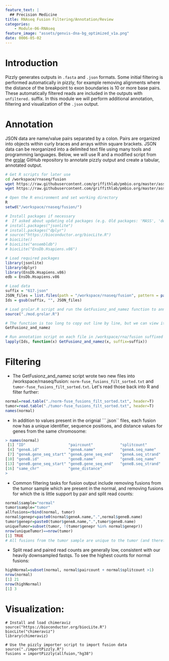 ```yaml
---
feature_text: |
  ## Precision Medicine
title: RNAseq Fusion Filtering/Annotation/Review
categories:
    - Module-06-RNAseq
feature_image: "assets/genvis-dna-bg_optimized_v1a.png"
date: 0006-05-02
---
```


# Introduction
Pizzly generates outputs in `.fasta` and `.json` formats. Some initial filtering is performed automatically in pizzly, for example removing alignments where the distance of the breakpoint to exon boundaries is 10 or more base pairs. These automatically filtered reads are included in the outputs with `unfiltered.` suffix. In this module we will perform additional annotation, filtering and visualization of the `.json` output.

# Annotation
JSON data are name/value pairs separated by a colon. Pairs are organized into objects within curly braces and arrays within square brackets. JSON data can be reorganized into a delimited text file using many tools and programming languages. Below, we will use R and a modified script from the [grolar](https://github.com/MattBashton/grolar/blob/master/grolar.R) GitHub repository to annotate pizzly output and create a tabular, annotated output. 

```bash
# Get R scripts for later use
cd /workspace/rnaseq/fusion
wget https://raw.githubusercontent.com/griffithlab/pmbio.org/master/assets/course_scripts/mod.grolar.R
wget https://raw.githubusercontent.com/griffithlab/pmbio.org/master/assets/course_scripts/importPizzly.R
```

```R
# Open the R environment and set working directory 
R
setwd("/workspace/rnaseq/fusion/")

# Install packages if necessary
#  If asked about updating old packages (e.g. Old packages: 'MASS', 'devtools'... Update all/some/none? [a/s/n]:), select n
# install.packages("jsonlite")
# install.packages("dplyr")
# source("https://bioconductor.org/biocLite.R")
# biocLite()
# biocLite("ensembldb")
# biocLite("EnsDb.Hsapiens.v86")

# Load required packages
library(jsonlite)
library(dplyr)
library(EnsDb.Hsapiens.v86)
edb = EnsDb.Hsapiens.v86

# Load data
suffix = "617.json"
JSON_files = list.files(path = "/workspace/rnaseq/fusion", pattern = paste0("*",suffix))
Ids = gsub(suffix, "", JSON_files)

# Load grolar.R script and run the GetFusionz_and_namez function to annotate
source("./mod.grolar.R")

# The function is too long to copy out line by line, but we can view it by calling it without variables
GetFusionz_and_namez

# Run annotation script on each file in /workspace/rna/fusion suffixed with fusion.json
lapply(Ids, function(x) GetFusionz_and_namez(x, suffix=suffix))
```

# Filtering

- The GetFusionz_and_namez script wrote two new files into /workspace/rnaseq/fusion: ```norm-fuse_fusions_filt_sorted.txt``` and ```tumor-fuse_fusions_filt_sorted.txt```. Let's read those back into R and filter further:

```R
normal=read.table("./norm-fuse_fusions_filt_sorted.txt", header=T)
tumor=read.table("./tumor-fuse_fusions_filt_sorted.txt", header=T)
names(normal)
```

- In addition to values present in the orignial ```.json`` files, each fusion now has a unique identifier, sequence positions, and distance values for genes from the same chromosome: 

```R
> names(normal)
 [1] "ID"                   "paircount"            "splitcount"
 [4] "geneA.id"             "geneA.name"           "geneA.seq_name"
 [7] "geneA.gene_seq_start" "geneA.gene_seq_end"   "geneA.seq_strand"
[10] "geneB.id"             "geneB.name"           "geneB.seq_name"
[13] "geneB.gene_seq_start" "geneB.gene_seq_end"   "geneB.seq_strand"
[16] "same_chr"             "gene_distance"
>
```

- Common filtering tasks for fusion output include removing fusions from the tumor sample which are present in the normal, and removing fusions for which the is little support by pair and split read counts: 

```R
normal$sample="normal"
tumor$sample="tumor"
allfusions=rbind(normal, tumor)
normal$genepr=paste0(normal$geneA.name,".",normal$geneB.name)
tumor$genepr=paste0(tumor$geneA.name,".",tumor$geneB.name)
uniqueTumor=subset(tumor, !(tumor$genepr %in% normal$genepr))
nrow(uniqueTumor)==nrow(tumor)
[1] TRUE
# All fusions from the tumor sample are unique to the tumor (and therefore all fusions in the normal sample are also unique from the tumor). 
```

- Split read and paired read counts are generally low, consistent with our heavily downsampled fastqs. To see the highest counts for normal fusions:

```R
highNormal=subset(normal, normal$paircount + normal$splitcount >1)
nrow(normal)
[1] 21
nrow(highNormal)
[1] 3
```

# Visualization: 
```
# Install and load chimeraviz 
source("https://bioconductor.org/biocLite.R")
biocLite("chimeraviz")
library(chimeraviz)

# Use the pizzly importer script to import fusion data
source("./importPizzly.R")
fusions = importPizzly(allfuion,"hg38")
```
